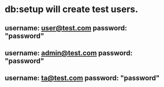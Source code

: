 # db:setup will create test users.

## username: user@test.com password: "password"
## username: admin@test.com password: "password"
## username: ta@test.com password: "password"
